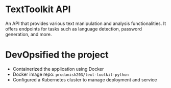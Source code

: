 # TextToolkit API
An API that provides various text manipulation and analysis functionalities. It offers endpoints for tasks such as language detection, password generation, and more.


# DevOpsified the project
- Containerized the application using Docker
- Docker image repo: `prodanish203/text-toolkit-python`
- Configured a Kubernetes cluster to manage deployment and service